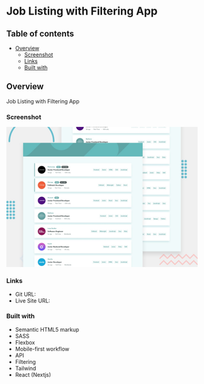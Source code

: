 # Job Listing with Filtering App

## Table of contents

- [Overview](#overview)
  - [Screenshot](#screenshot)
  - [Links](#links)
  - [Built with](#built-with)

## Overview

Job Listing with Filtering App

### Screenshot

![](/public/images/desktop-preview.jpg)

### Links

- Git URL: 
- Live Site URL: 

### Built with

- Semantic HTML5 markup
- SASS
- Flexbox
- Mobile-first workflow
- API
- Filtering
- Tailwind
- React (Nextjs)
